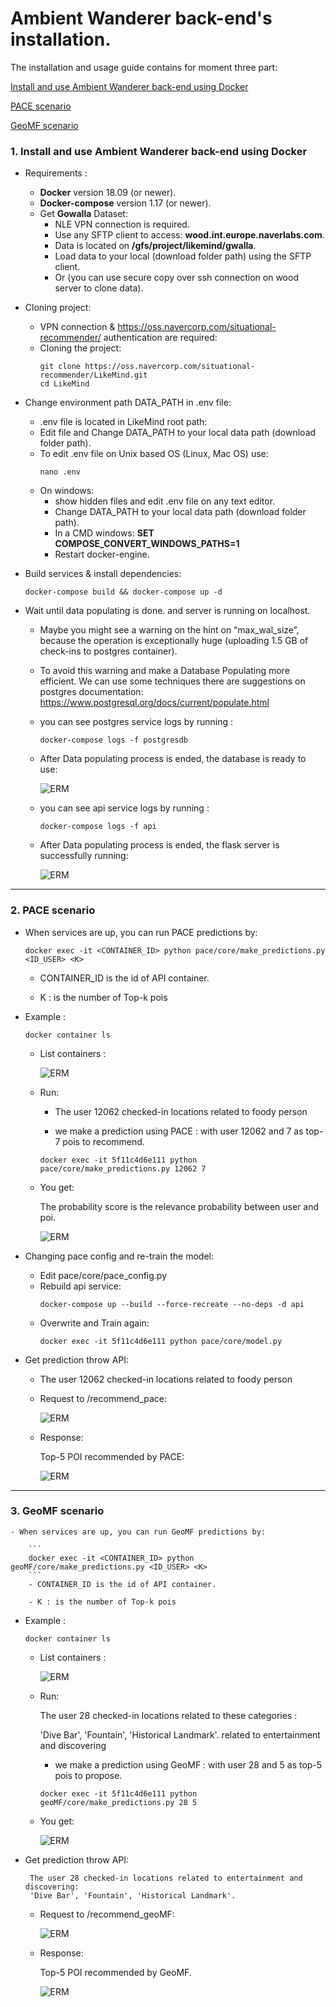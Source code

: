 # Ambient Wanderer back-end's installation.
    
   The installation and usage guide contains for moment three part:
  
   [Install and use Ambient Wanderer back-end using Docker](#1-install-and-use-ambient-wanderer-back-end-using-docker)
   
   [PACE scenario](#2-pace-scenario)
   
   [GeoMF scenario](#3-geomf-scenario)
           

### 1. Install and use Ambient Wanderer back-end using Docker

- Requirements : 
    - **Docker** version 18.09 (or newer).
    - **Docker-compose** version 1.17 (or newer).
    - Get **Gowalla** Dataset:
        - NLE VPN connection is required.
        - Use any SFTP client to access:  **wood.int.europe.naverlabs.com**.
        - Data is located on **/gfs/project/likemind/gwalla**. 
        - Load data to your local (download folder path) using the SFTP client. 
        - Or (you can use secure copy over ssh connection on wood server to clone data).

- Cloning project:
    - VPN connection & https://oss.navercorp.com/situational-recommender/ authentication are required:
    - Cloning the project: 
        ```
        git clone https://oss.navercorp.com/situational-recommender/LikeMind.git
        cd LikeMind
        ```

- Change environment path DATA_PATH in .env file:
    - .env file is located in LikeMind root path:
    - Edit file and Change DATA_PATH to your local data path (download folder path).
    - To edit .env file on Unix based OS (Linux, Mac OS) use:
        ```
        nano .env
        ```
    - On windows: 
        - show hidden files and edit .env file on any text editor.
        - Change DATA_PATH to your local data path (download folder path).
        - In a CMD windows: **SET COMPOSE_CONVERT_WINDOWS_PATHS=1**
        - Restart docker-engine.

- Build services & install dependencies:
    ```
    docker-compose build && docker-compose up -d
    ```
- Wait until data populating is done. and server is running on localhost.
    -  Maybe you might see a warning on the hint on “max_wal_size”, because the operation is exceptionally huge (uploading 1.5 GB of check-ins to postgres container). 
    -  To avoid this warning and make a Database Populating more efficient. We can use some techniques there are suggestions on postgres documentation:
    https://www.postgresql.org/docs/current/populate.html

    - you can see postgres service logs by running :

        ```
        docker-compose logs -f postgresdb
        ```
    - After Data populating process is ended, the database is ready to use: 

      ![ERM](docs/pgsql_logs.png)

    - you can see api service logs by running :
        ```
        docker-compose logs -f api
        ```
    - After Data populating process is ended, the flask server is successfully running: 

      ![ERM](docs/api_logs.png)
---

### 2. PACE scenario
    
   - When services are up, you can run PACE predictions by:
    
        ```
        docker exec -it <CONTAINER_ID> python pace/core/make_predictions.py <ID_USER> <K>
        ```
        - CONTAINER_ID is the id of API container.
    
        - K : is the number of Top-k pois 
    
    
   - Example :
        ```
        docker container ls
        ```
        - List containers :
        
          ![ERM](docs/container_id.png)
        
        - Run:
            - The user 12062 checked-in locations related to foody person 
            
            - we make a prediction using PACE : with user 12062 and 7 as top-7 pois to recommend.
            
            ```
            docker exec -it 5f11c4d6e111 python pace/core/make_predictions.py 12062 7
            ```
       - You get:
       
          The probability score is the relevance probability between user and poi.
          
            ![ERM](docs/pace_output_cli.png)
            
   - Changing pace config and re-train the model:
        - Edit pace/core/pace_config.py
        - Rebuild api service:
            ```
            docker-compose up --build --force-recreate --no-deps -d api
            ```
        - Overwrite and Train again:
            ```
            docker exec -it 5f11c4d6e111 python pace/core/model.py
            ```
   - Get prediction throw API:
        - The user 12062 checked-in locations related to foody person
        
        - Request to /recommend_pace:
        
            ![ERM](docs/pace_input_api.png)
            
        - Response:
            
            Top-5 POI recommended by PACE:
            
            ![ERM](docs/pace_output_api.png)

---
### 3. GeoMF scenario

    - When services are up, you can run GeoMF predictions by:
    
        ```
        docker exec -it <CONTAINER_ID> python geoMF/core/make_predictions.py <ID_USER> <K>
        ```
        - CONTAINER_ID is the id of API container.
    
        - K : is the number of Top-k pois 
    
    
   - Example :
        ```
        docker container ls
        ```
        - List containers :
        
          ![ERM](docs/container_id.png)
        
        - Run:
        
            The user 28 checked-in locations related to these categories : 
            
            'Dive Bar', 'Fountain', 'Historical Landmark'. related to entertainment and discovering
            
            - we make a prediction using GeoMF : with user 28 and 5 as top-5 pois to propose.
            
            ```
            docker exec -it 5f11c4d6e111 python geoMF/core/make_predictions.py 28 5
            ```
       - You get:
            
            ![ERM](docs/geomf_output_cli.png)
            

   - Get prediction throw API:
   
          The user 28 checked-in locations related to entertainment and discovering: 
          'Dive Bar', 'Fountain', 'Historical Landmark'.  
        - Request to /recommend_geoMF:
        
            ![ERM](docs/geomf_input.png)
            
        - Response:
            
            Top-5 POI recommended by GeoMF.
            
            ![ERM](docs/geoMf_output.png)

